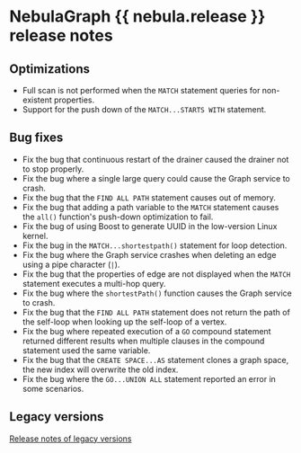 # NebulaGraph {{ nebula.release }} release notes

## Optimizations

- Full scan is not performed when the `MATCH` statement queries for non-existent properties.
- Support for the push down of the `MATCH...STARTS WITH` statement.

## Bug fixes

- Fix the bug that continuous restart of the drainer caused the drainer not to stop properly.
- Fix the bug where a single large query could cause the Graph service to crash.
- Fix the bug that the `FIND ALL PATH` statement causes out of memory.
- Fix the bug that adding a path variable to the `MATCH` statement causes the `all()` function's push-down optimization to fail.
- Fix the bug of using Boost to generate UUID in the low-version Linux kernel.
- Fix the bug in the `MATCH...shortestpath()` statement for loop detection.
- Fix the bug where the Graph service crashes when deleting an edge using a pipe character (`|`).
- Fix the bug that the properties of edge are not displayed when the `MATCH` statement executes a multi-hop query.
- Fix the bug where the `shortestPath()` function causes the Graph service to crash.
- Fix the bug that the `FIND ALL PATH` statement does not return the path of the self-loop when looking up the self-loop of a vertex.
- Fix the bug where repeated execution of a `GO` compound statement returned different results when multiple clauses in the compound statement used the same variable.
- Fix the bug that the `CREATE SPACE...AS` statement clones a graph space, the new index will overwrite the old index.
- Fix the bug where the `GO...UNION ALL` statement reported an error in some scenarios.

## Legacy versions

[Release notes of legacy versions](https://www.nebula-graph.io/tags/release-notes)
